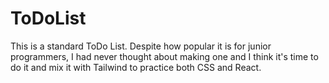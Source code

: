 # ToDoList
This is a standard ToDo List. Despite how popular it is for junior programmers, I had never thought about making one and I think it's time to do it and mix it with Tailwind to practice both CSS and React.
